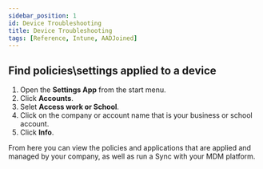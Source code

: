 ```yaml
---
sidebar_position: 1
id: Device Troubleshooting
title: Device Troubleshooting
tags: [Reference, Intune, AADJoined]
---
```


## Find policies\settings applied to a device

1. Open the **Settings App** from the start menu.
2. Click **Accounts**.
3. Selet **Access work or School**.
4. Click on the company or account name that is your business or school account.
5. Click **Info**.

From here you can view the policies and applications that are applied and managed by your company, as well as run a Sync with your MDM platform.

